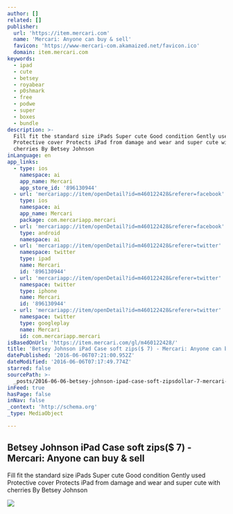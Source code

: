 ```yaml
---
author: []
related: []
publisher:
  url: 'https://item.mercari.com'
  name: 'Mercari: Anyone can buy & sell'
  favicon: 'https://www-mercari-com.akamaized.net/favicon.ico'
  domain: item.mercari.com
keywords:
  - ipad
  - cute
  - betsey
  - royabear
  - p0shmark
  - free
  - podwe
  - super
  - boxes
  - bundle
description: >-
  Fill fit the standard size iPads Super cute Good condition Gently used
  Protective cover Protects iPad from damage and wear and super cute with
  cherries By Betsey Johnson
inLanguage: en
app_links:
  - type: ios
    namespace: ai
    app_name: Mercari
    app_store_id: '896130944'
  - url: 'mercariapp://item/openDetail?id=m460122428&referer=facebook'
    type: ios
    namespace: ai
    app_name: Mercari
    package: com.mercariapp.mercari
  - url: 'mercariapp://item/openDetail?id=m460122428&referer=facebook'
    type: android
    namespace: ai
  - url: 'mercariapp://item/openDetail?id=m460122428&referer=twitter'
    namespace: twitter
    type: ipad
    name: Mercari
    id: '896130944'
  - url: 'mercariapp://item/openDetail?id=m460122428&referer=twitter'
    namespace: twitter
    type: iphone
    name: Mercari
    id: '896130944'
  - url: 'mercariapp://item/openDetail?id=m460122428&referer=twitter'
    namespace: twitter
    type: googleplay
    name: Mercari
    id: com.mercariapp.mercari
isBasedOnUrl: 'https://item.mercari.com/gl/m460122428/'
title: 'Betsey Johnson iPad Case soft zips($ 7) - Mercari: Anyone can buy & sell'
datePublished: '2016-06-06T07:21:00.952Z'
dateModified: '2016-06-06T07:17:49.774Z'
starred: false
sourcePath: >-
  _posts/2016-06-06-betsey-johnson-ipad-case-soft-zipsdollar-7-mercari-anyone-ca.md
inFeed: true
hasPage: false
inNav: false
_context: 'http://schema.org'
_type: MediaObject

---
```

<article style=""><h1>Betsey Johnson iPad Case soft zips($ 7) - Mercari: Anyone can buy &amp; sell</h1><p>Fill fit the standard size iPads Super cute Good condition Gently used Protective cover Protects iPad from damage and wear and super cute with cherries By Betsey Johnson</p><img src="https://s3-us-west-2.amazonaws.com/static.mercariapp.com/photos/m460122428_1.jpg?1464757829" /></article>
